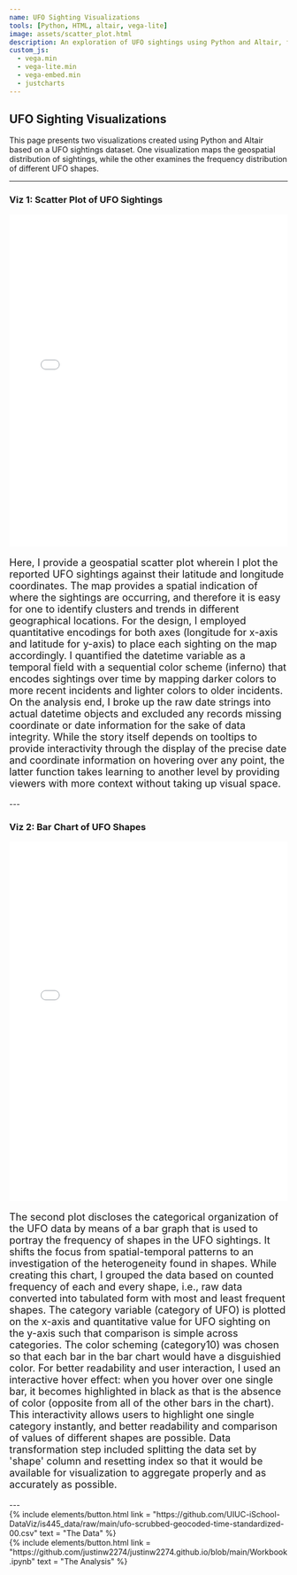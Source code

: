```yaml
---
name: UFO Sighting Visualizations
tools: [Python, HTML, altair, vega-lite]
image: assets/scatter_plot.html
description: An exploration of UFO sightings using Python and Altair, featuring a geospatial scatter plot and a bar chart of UFO shapes.
custom_js:
  - vega.min
  - vega-lite.min
  - vega-embed.min
  - justcharts
---
```


## UFO Sighting Visualizations

This page presents two visualizations created using Python and Altair based on a UFO sightings dataset. One visualization maps the geospatial distribution of sightings, while the other examines the frequency distribution of different UFO shapes.

---

###  Viz 1: Scatter Plot of UFO Sightings

<iframe src="/assets/scatter_plot.html" width="100%" height="600" style="border:none;"></iframe>

<p style="font-size:18px;">
Here, I provide a geospatial scatter plot wherein I plot the reported UFO sightings against their latitude and longitude coordinates. The map provides a spatial indication of where the sightings are occurring, and therefore it is easy for one to identify clusters and trends in different geographical locations. For the design, I employed quantitative encodings for both axes (longitude for x-axis and latitude for y-axis) to place each sighting on the map accordingly. I quantified the datetime variable as a temporal field with a sequential color scheme (inferno) that encodes sightings over time by mapping darker colors to more recent incidents and lighter colors to older incidents. On the analysis end, I broke up the raw date strings into actual datetime objects and excluded any records missing coordinate or date information for the sake of data integrity. While the story itself depends on tooltips to provide interactivity through the display of the precise date and coordinate information on hovering over any point, the latter function takes learning to another level by providing viewers with more context without taking up visual space.
</p>
---

### Viz 2: Bar Chart of UFO Shapes

<iframe src="/assets/bar_chart.html" width="100%" height="650" style="border:none;"></iframe>

<p style="font-size:18px;">
The second plot discloses the categorical organization of the UFO data by means of a bar graph that is used to portray the frequency of shapes in the UFO sightings. It shifts the focus from spatial-temporal patterns to an investigation of the heterogeneity found in shapes. While creating this chart, I grouped the data based on counted frequency of each and every shape, i.e., raw data converted into tabulated form with most and least frequent shapes. The category variable (category of UFO) is plotted on the x-axis and quantitative value for UFO sighting on the y-axis such that comparison is simple across categories. The color scheming (category10) was chosen so that each bar in the bar chart would have a disguishied color. For better readability and user interaction, I used an interactive hover effect: when you hover over one single bar, it becomes highlighted in black as that is the absence of color (opposite from all of the other bars in the chart). This interactivity allows users to highlight one single category instantly, and better readability and comparison of values of different shapes are possible. Data transformation step included splitting the data set by 'shape' column and resetting index so that it would be available for visualization to aggregate properly and as accurately as possible.
</p>
---

<div class = "left"> {% include elements/button.html link = "https://github.com/UIUC-iSchool-DataViz/is445_data/raw/main/ufo-scrubbed-geocoded-time-standardized-00.csv" text = "The Data" %} </div> 

<div class = "right"> {% include elements/button.html link = "https://github.com/justinw2274/justinw2274.github.io/blob/main/Workbook.ipynb" text = "The Analysis" %} </div> 
